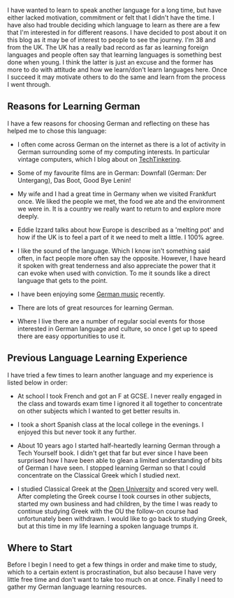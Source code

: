 I have wanted to learn to speak another language for a long time, but have either lacked motivation, commitment or felt that I didn't have the time.  I have also had trouble deciding which language to learn as there are a few that I'm interested in for different reasons.  I have decided to post about it on this blog as it may be of interest to people to see the journey.  I'm 38 and from the UK.  The UK has a really bad record as far as learning foreign languages and people often say that learning languages is something best done when young.  I think the latter is just an excuse and the former has more to do with attitude and how we learn/don't learn languages here.  Once I succeed it may motivate others to do the same and learn from the process I went through.

## Reasons for Learning German

I have a few reasons for choosing German and reflecting on these has helped me to chose this language:

  * I often come across German on the internet as there is a lot of activity in German surrounding some of my computing interests.  In particular vintage computers, which I blog about on [TechTinkering](http://techtinkering.com).

  * Some of my favourite films are in German: Downfall (German: Der Untergang), Das Boot, Good Bye Lenin!

  * My wife and I had a great time in Germany when we visited Frankfurt once.  We liked the people we met, the food we ate and the environment we were in.  It is a country we really want to return to and explore more deeply.

  * Eddie Izzard talks about how Europe is described as a 'melting pot' and how if the UK is to feel a part of it we need to melt a little.  I 100% agree.

  * I like the sound of the language.  Which I know isn't something said often, in fact people more often say the opposite.  However, I have heard it spoken with great tenderness and also appreciate the power that it can evoke when used with conviction.  To me it sounds like a direct language that gets to the point.

  * I have been enjoying some [German music](https://www.youtube.com/playlist?list=PLz8hJApSemQOIc1i6Y0QoBVEHnfTqQIy1 "Deutsche Musik Playlist on YouTube") recently.

 * There are lots of great resources for learning German.

 * Where I live there are a number of regular social events for those interested in German language and culture, so once I get up to speed there are easy opportunities to use it.

## Previous Language Learning Experience

I have tried a few times to learn another language and my experience is listed below in order:

  * At school I took French and got an F at GCSE.  I never really engaged in the class and towards exam time I ignored it all together to concentrate on other subjects which I wanted to get better results in.

  * I took a short Spanish class at the local college in the evenings.  I enjoyed this but never took it any further.

  * About 10 years ago I started half-heartedly learning German through a Tech Yourself book.  I didn't get that far but ever since I have been surprised how I have been able to glean a limited understanding of bits of German I have seen.  I stopped learning German so that I could concentrate on the Classical Greek which I studied next.

  * I studied Classical Greek at the [Open University](http://www.open.ac.uk) and scored very well.  After completing the Greek course I took courses in other subjects, started my own business and had children, by the time I was ready to continue studying Greek with the OU the follow-on course had unfortunately been withdrawn.  I would like to go back to studying Greek, but at this time in my life learning a spoken language trumps it.

## Where to Start

Before I begin I need to get a few things in order and make time to study, which to a certain extent is procrastination, but also because I have very little free time and don't want to take too much on at once.  Finally I need to gather my German language learning resources.
